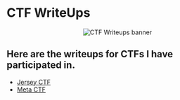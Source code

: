 # CTF WriteUps

<p align="center">
  <img img width=”50" height=”50" src="https://user-images.githubusercontent.com/22628008/160500916-b7fa1250-884e-4f26-b694-aa0648eef0dc.png" alt="CTF Writeups banner">
</p>

<h2 align="left">
Here are the writeups for CTFs I have participated in. 
</h2> 

- [Jersey CTF](https://github.com/angieintech/CTFWriteUps/tree/main/Jersey-CTF)
- [Meta CTF](https://github.com/angieintech/CTFWriteUps/tree/main/Meta-CTF)

